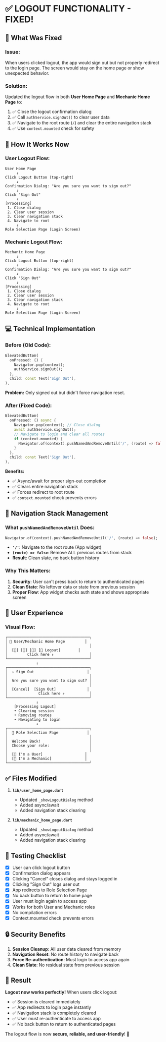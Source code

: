# ✅ LOGOUT FUNCTIONALITY - FIXED!

## 🔧 **What Was Fixed**

### **Issue:**
When users clicked logout, the app would sign out but not properly redirect to the login page. The screen would stay on the home page or show unexpected behavior.

### **Solution:**
Updated the logout flow in both **User Home Page** and **Mechanic Home Page** to:
1. ✅ Close the logout confirmation dialog
2. ✅ Call `authService.signOut()` to clear user data
3. ✅ Navigate to the root route (`/`) and clear the entire navigation stack
4. ✅ Use `context.mounted` check for safety

## 🎯 **How It Works Now**

### **User Logout Flow:**
```
User Home Page
     ↓
Click Logout Button (top-right)
     ↓
Confirmation Dialog: "Are you sure you want to sign out?"
     ↓
Click "Sign Out"
     ↓
[Processing]
 1. Close dialog
 2. Clear user session
 3. Clear navigation stack
 4. Navigate to root
     ↓
Role Selection Page (Login Screen)
```

### **Mechanic Logout Flow:**
```
Mechanic Home Page
     ↓
Click Logout Button (top-right)
     ↓
Confirmation Dialog: "Are you sure you want to sign out?"
     ↓
Click "Sign Out"
     ↓
[Processing]
 1. Close dialog
 2. Clear user session
 3. Clear navigation stack
 4. Navigate to root
     ↓
Role Selection Page (Login Screen)
```

## 💻 **Technical Implementation**

### **Before (Old Code):**
```dart
ElevatedButton(
  onPressed: () {
    Navigator.pop(context);
    authService.signOut();
  },
  child: const Text('Sign Out'),
),
```
**Problem:** Only signed out but didn't force navigation reset.

### **After (Fixed Code):**
```dart
ElevatedButton(
  onPressed: () async {
    Navigator.pop(context); // Close dialog
    await authService.signOut();
    // Navigate to login and clear all routes
    if (context.mounted) {
      Navigator.of(context).pushNamedAndRemoveUntil('/', (route) => false);
    }
  },
  child: const Text('Sign Out'),
),
```
**Benefits:**
- ✅ Async/await for proper sign-out completion
- ✅ Clears entire navigation stack
- ✅ Forces redirect to root route
- ✅ `context.mounted` check prevents errors

## 🔄 **Navigation Stack Management**

### **What `pushNamedAndRemoveUntil` Does:**
```dart
Navigator.of(context).pushNamedAndRemoveUntil('/', (route) => false);
```
- **`'/'`**: Navigate to the root route (App widget)
- **`(route) => false`**: Remove ALL previous routes from stack
- **Result**: Clean slate, no back button history

### **Why This Matters:**
1. **Security**: User can't press back to return to authenticated pages
2. **Clean State**: No leftover data or state from previous session
3. **Proper Flow**: App widget checks auth state and shows appropriate screen

## 📱 **User Experience**

### **Visual Flow:**
```
┌─────────────────────────────────────┐
│ 👤 User/Mechanic Home Page         │
│                                     │
│  [🔔] [🐛] [👤] [🚪 Logout]        │
│         Click here ↑                │
└─────────────────────────────────────┘
              ↓
┌─────────────────────────────────────┐
│  ⚠️ Sign Out                        │
│                                     │
│  Are you sure you want to sign out? │
│                                     │
│  [Cancel]  [Sign Out]              │
│              Click here ↑           │
└─────────────────────────────────────┘
              ↓
    [Processing Logout]
    • Clearing session
    • Removing routes
    • Navigating to login
              ↓
┌─────────────────────────────────────┐
│  🔐 Role Selection Page             │
│                                     │
│  Welcome Back!                      │
│  Choose your role:                  │
│                                     │
│  [👤 I'm a User]                   │
│  [🔧 I'm a Mechanic]               │
└─────────────────────────────────────┘
```

## ✅ **Files Modified**

1. **`lib/user_home_page.dart`**
   - Updated `_showLogoutDialog` method
   - Added async/await
   - Added navigation stack clearing

2. **`lib/mechanic_home_page.dart`**
   - Updated `_showLogoutDialog` method
   - Added async/await
   - Added navigation stack clearing

## 🧪 **Testing Checklist**

- [x] User can click logout button
- [x] Confirmation dialog appears
- [x] Clicking "Cancel" closes dialog and stays logged in
- [x] Clicking "Sign Out" logs user out
- [x] App redirects to Role Selection Page
- [x] No back button to return to home page
- [x] User must login again to access app
- [x] Works for both User and Mechanic roles
- [x] No compilation errors
- [x] Context.mounted check prevents errors

## 🔒 **Security Benefits**

1. **Session Cleanup**: All user data cleared from memory
2. **Navigation Reset**: No route history to navigate back
3. **Force Re-authentication**: Must login to access app again
4. **Clean Slate**: No residual state from previous session

## 🎉 **Result**

**Logout now works perfectly!** When users click logout:
- ✅ Session is cleared immediately
- ✅ App redirects to login page instantly
- ✅ Navigation stack is completely cleared
- ✅ User must re-authenticate to access app
- ✅ No back button to return to authenticated pages

The logout flow is now **secure, reliable, and user-friendly**! 🎯
